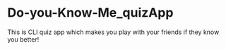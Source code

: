 # Do-you-Know-Me_quizApp
This is CLI quiz app which makes you play with your friends if they know you better!
